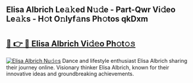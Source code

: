 ## Elisa Albrich Le𝚊𝚔ed N𝚞𝚍e - Part-Qwr Vi𝚍eo Le𝚊𝚔s - H𝚘t O𝚗lyf𝚊ns Ph𝚘tos qkDxm

# <h2><a href="http://hf4pzi.feru.top/?c=Elisa+Albrich">🔗 👉 🔴 Elisa Albrich Vi𝚍𝚎o Ph𝚘t𝚘𝚜</a></h2>

[![Elisa Albrich Nu𝚍𝚎s](https://i.imgur.com/0TWrTi3.gif)](http://hf4pzi.feru.top/?c=Elisa+Albrich)
Dance and lifestyle enthusiast Elisa Albrich sharing their journey online. Visionary thinker Elisa Albrich, known for their innovative ideas and groundbreaking achievements. 
